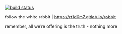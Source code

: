 [![build status](https://gitlab.com/rt1d6m7/rabbit/badges/master/build.svg)](https://gitlab.com/rt1d6m7/rabbit/commits/master)

follow the white rabbit | https://rt1d6m7.gitlab.io/rabbit

remember, all we're offering is the truth - nothing more
